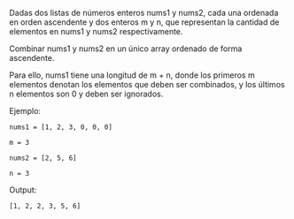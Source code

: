 Dadas dos listas de números enteros nums1 y nums2, cada una ordenada en orden ascendente y dos enteros m y n, que representan la cantidad de elementos en nums1 y nums2 respectivamente.

Combinar nums1 y nums2 en un único array ordenado de forma ascendente.

Para ello, nums1 tiene una longitud de m + n, donde los primeros m elementos denotan los elementos que deben ser combinados, y los últimos n elementos son 0 y deben ser ignorados.

Ejemplo:
```
nums1 = [1, 2, 3, 0, 0, 0]

m = 3

nums2 = [2, 5, 6]

n = 3
```

Output:
```
[1, 2, 2, 3, 5, 6]
```